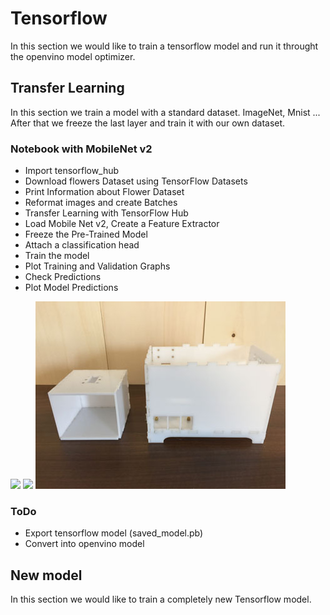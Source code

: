 # Tensorflow

In this section we would like to train a tensorflow model and run it throught the openvino model optimizer.

## Transfer Learning

In this section we train a model with a standard dataset. ImageNet, Mnist ...
After that we freeze the last layer and train it with our own dataset.

### Notebook with MobileNet v2

- Import tensorflow_hub
- Download flowers Dataset using TensorFlow Datasets
- Print Information about Flower Dataset
- Reformat images and create Batches
- Transfer Learning with TensorFlow Hub
- Load Mobile Net v2, Create a Feature Extractor
- Freeze the Pre-Trained Model
- Attach a classification head
- Train the model
- Plot Training and Validation Graphs
- Check Predictions
- Plot Model Predictions

![](test)
![](https://github.com/cmembrez/Raspberry-Robotics101/blob/master/projects/DC-Box/Tensorflow/l06c03_exercise_flowers_with_transfer_learning_solution.ipynb)
![](https://github.com/cmembrez/Raspberry-Robotics101/blob/master/projects/DC-Box/images/Housing_01.jpg)

### ToDo
- Export tensorflow model (saved_model.pb)
- Convert into openvino model



## New model

In this section we would like to train a completely new Tensorflow model. 
